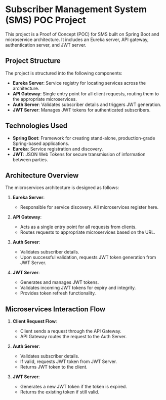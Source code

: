 # Subscriber Management System (SMS) POC Project

This project is a Proof of Concept (POC) for SMS built on Spring Boot and microservice architecture. 
It includes an Eureka server, API gateway, authentication server, and JWT server.

## Project Structure

The project is structured into the following components:

- **Eureka Server**: Service registry for locating services across the architecture.
- **API Gateway**: Single entry point for all client requests, routing them to the appropriate microservices.
- **Auth Server**: Validates subscriber details and triggers JWT generation.
- **JWT Server**: Manages JWT tokens for authenticated subscribers.

## Technologies Used

- **Spring Boot**: Framework for creating stand-alone, production-grade Spring-based applications.
- **Eureka**: Service registration and discovery.
- **JWT**: JSON Web Tokens for secure transmission of information between parties.

## Architecture Overview

The microservices architecture is designed as follows:

1. **Eureka Server**: 
   - Responsible for service discovery. All microservices register here.
   
2. **API Gateway**:
   - Acts as a single entry point for all requests from clients.
   - Routes requests to appropriate microservices based on the URL.

3. **Auth Server**:
   - Validates subscriber details.
   - Upon successful validation, requests JWT token generation from JWT Server.
   
4. **JWT Server**:
   - Generates and manages JWT tokens.
   - Validates incoming JWT tokens for expiry and integrity.
   - Provides token refresh functionality.

## Microservices Interaction Flow

1. **Client Request Flow**:
   - Client sends a request through the API Gateway.
   - API Gateway routes the request to the Auth Server.
   
2. **Auth Server**:
   - Validates subscriber details.
   - If valid, requests JWT token from JWT Server.
   - Returns JWT token to the client.

3. **JWT Server**:
   - Generates a new JWT token if the token is expired.
   - Returns the existing token if still valid.


